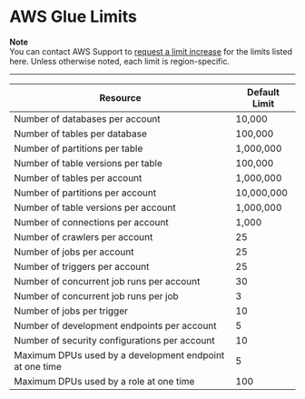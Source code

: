 # AWS Glue Limits<a name="troubleshooting-service-limits"></a>

**Note**  
 You can contact AWS Support to  [request a limit increase](https://docs.aws.amazon.com/general/latest/gr/aws_service_limits.html) for the limits listed here\. Unless otherwise noted, each limit is region\-specific\. 


****  

| Resource | Default Limit | 
| --- | --- | 
| Number of databases per account | 10,000 | 
| Number of tables per database | 100,000 | 
| Number of partitions per table | 1,000,000 | 
| Number of table versions per table | 100,000 | 
| Number of tables per account | 1,000,000 | 
| Number of partitions per account | 10,000,000 | 
| Number of table versions per account | 1,000,000 | 
| Number of connections per account | 1,000 | 
| Number of crawlers per account | 25 | 
| Number of jobs per account | 25 | 
| Number of triggers per account | 25 | 
| Number of concurrent job runs per account | 30 | 
| Number of concurrent job runs per job | 3 | 
| Number of jobs per trigger | 10 | 
| Number of development endpoints per account | 5 | 
| Number of security configurations per account | 10 | 
| Maximum DPUs used by a development endpoint at one time | 5 | 
| Maximum DPUs used by a role at one time | 100 | 